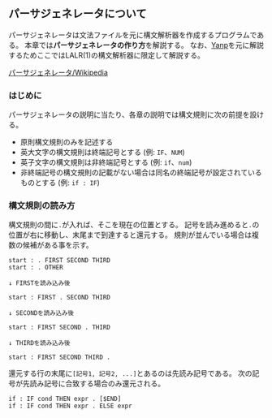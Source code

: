 ## パーサジェネレータについて

パーサジェネレータは文法ファイルを元に構文解析器を作成するプログラムである。
本章では**パーサジェネレータの作り方**を解説する。
なお、[Yanp](https://github.com/zenuas/Yanp)を元に解説するためここではLALR(1)の構文解析器に限定して解説する。

[パーサジェネレータ/Wikipedia](https://ja.wikipedia.org/wiki/%E3%83%91%E3%83%BC%E3%82%B5%E3%82%B8%E3%82%A7%E3%83%8D%E3%83%AC%E3%83%BC%E3%82%BF)

### はじめに

パーサジェネレータの説明に当たり、各章の説明では構文規則に次の前提を設ける。

* 原則構文規則のみを記述する
* 英大文字の構文規則は終端記号とする (例: `IF`、`NUM`)
* 英子文字の構文規則は非終端記号とする (例: `if`、`num`)
* 非終端記号の構文規則の記載がない場合は同名の終端記号が設定されているものとする (例: `if : IF`)

### 構文規則の読み方

構文規則の間に`.`が入れば、そこを現在の位置とする。
記号を読み進めると`.`の位置が右に移動し、末尾まで到達すると還元する。
規則が並んでいる場合は複数の候補がある事を示す。

```
start : . FIRST SECOND THIRD
start : . OTHER

↓ FIRSTを読み込み後

start : FIRST . SECOND THIRD

↓ SECONDを読み込み後

start : FIRST SECOND . THIRD

↓ THIRDを読み込み後

start : FIRST SECOND THIRD .
```

還元する行の末尾に`[記号1, 記号2, ...]`とあるのは先読み記号である。
次の記号が先読み記号に合致する場合のみ還元される。

```
if : IF cond THEN expr . [$END]
if : IF cond THEN expr . ELSE expr
```
